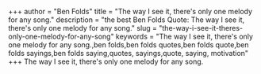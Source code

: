 +++
author = "Ben Folds"
title = "The way I see it, there's only one melody for any song."
description = "the best Ben Folds Quote: The way I see it, there's only one melody for any song."
slug = "the-way-i-see-it-theres-only-one-melody-for-any-song"
keywords = "The way I see it, there's only one melody for any song.,ben folds,ben folds quotes,ben folds quote,ben folds sayings,ben folds saying,quotes, sayings,quote, saying, motivation"
+++
The way I see it, there's only one melody for any song.
